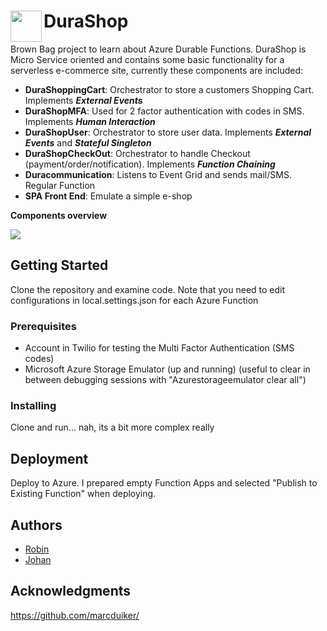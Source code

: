 # DuraShop <img align="left" width="50" height="50" src="https://github.com/jedjohan/durashop/blob/master/WebFront/wwwroot/images/durashop-small.png">

Brown Bag project to learn about Azure Durable Functions. DuraShop is Micro Service oriented and contains some basic functionality for a serverless e-commerce site, currently these components are included:

* **DuraShoppingCart**: Orchestrator to store a customers Shopping Cart. Implements _**External Events**_
* **DuraShopMFA**: Used for 2 factor authentication with codes in SMS. Implements _**Human Interaction**_
* **DuraShopUser**: Orchestrator to store user data. Implements _**External Events**_ and _**Stateful Singleton**_
* **DuraShopCheckOut**: Orchestrator to handle Checkout (payment/order/notification). Implements _**Function Chaining**_
* **Duracommunication**: Listens to Event Grid and sends mail/SMS. Regular Function
* **SPA Front End**: Emulate a simple e-shop

**Components overview**

<img src="https://raw.githubusercontent.com/jedjohan/durashop/master/Misc/DuraShop%20Overview.PNG">

## Getting Started

Clone the repository and examine code. Note that you need to edit configurations in local.settings.json for each Azure Function
### Prerequisites

* Account in Twilio for testing the Multi Factor Authentication (SMS codes)
* Microsoft Azure Storage Emulator (up and running) (useful to clear in between debugging sessions with "Azurestorageemulator clear all")
### Installing

Clone and run...  nah, its a bit more complex really

## Deployment

Deploy to Azure. I prepared empty Function Apps and selected "Publish to Existing Function" when deploying.

## Authors

* [Robin](https://github.com/RobinNord)
* [Johan](https://github.com/jedjohan)

## Acknowledgments

https://github.com/marcduiker/

